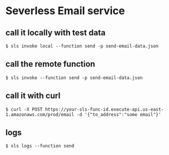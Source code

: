 # Severless Email service

## call it locally with test data

`$ sls invoke local --function send -p send-email-data.json`

## call the remote function 

`$ sls invoke --function send -p send-email-data.json`

## call it with curl

`$ curl -X POST https://your-sls-func-id.execute-api.us-east-1.amazonaws.com/prod/email -d '{"to_address":"some email"}'`

## logs

`$ sls logs --function send`
